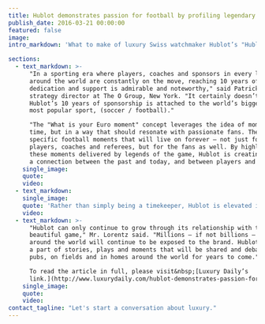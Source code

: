 ```yaml
---
title: Hublot demonstrates passion for football by profiling legendary moments
publish_date: 2016-03-21 00:00:00
featured: false
image:
intro_markdown: 'What to make of luxury Swiss watchmaker Hublot’s "Hublot Loves Football" campaign? In the midst of Baselworld, our Strategy Director offers his opinion in Luxury Daily.​'

sections:
  - text_markdown: >-
      "In a sporting era where players, coaches and sponsors in every league
      around the world are constantly on the move, reaching 10 years of steady
      dedication and support is admirable and noteworthy," said Patrick Lorentz,
      strategy director at The O Group, New York. "It certainly doesn’t hurt that
      Hublot’s 10 years of sponsorship is attached to the world’s biggest and
      most popular sport, (soccer / football)."

      "The "What is your Euro moment" concept leverages the idea of moments in
      time, but in a way that should resonate with passionate fans. There are
      specific football moments that will live on forever – not just for the
      players, coaches and referees, but for the fans as well. By highlighting
      these moments delivered by legends of the game, Hublot is creating
      a connection between the past and today, and between players and fans."​
    single_image:
    quote:
    video:
  - text_markdown:
    single_image:
    quote: 'Rather than simply being a timekeeper, Hublot is elevated in the eyes of football fans through its use of nostalgia.'
    video:
  - text_markdown: >-
      "Hublot can only continue to grow through its relationship with the
      beautiful game," Mr. Lorentz said. "Millions – if not billions – of fans
      around the world will continue to be exposed to the brand. Hublot will be
      a part of stories, plays and moments that will be shared and debated in
      pubs, on fields and in homes around the world for years to come."

      To read the article in full, please visit&nbsp;[Luxury Daily’s
      link.](http://www.luxurydaily.com/hublot-demonstrates-passion-for-football-by-profiling-legendary-moments/)​
    single_image:
    quote:
    video:
contact_tagline: "Let's start a conversation about luxury."
---
```



